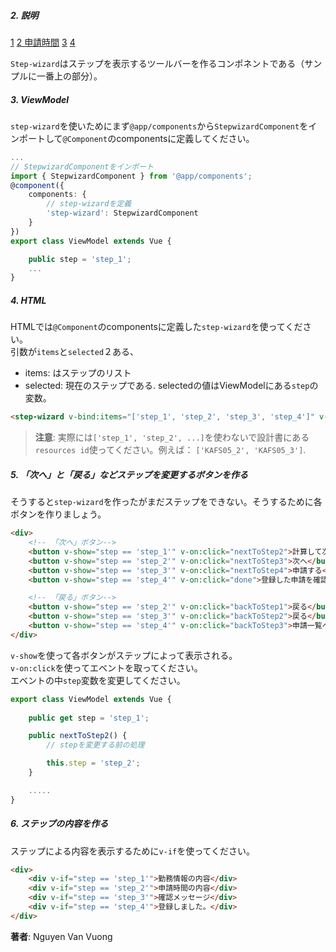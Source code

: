 ##### 2. 説明

<nav class="nav nav-pills nav-step-wizard nav-justified">
    <a href="javascript:void(0)" class="nav-item nav-link disabled">1</a>
    <a href="javascript:void(0)" class="nav-item nav-link disabled active"><span>2</span> <span>申請時間</span></a>
    <a href="javascript:void(0)" class="nav-item nav-link disabled">3</a>
    <a href="javascript:void(0)" class="nav-item nav-link disabled">4</a>
</nav>

`Step-wizard`はステップを表示するツールバーを作るコンポネントである（サンプルに一番上の部分）。
##### 3. ViewModel
`step-wizard`を使いためにまず`@app/components`から`StepwizardComponent`をインポートして`@Component`のcomponentsに定義してください。

```typescript
...
// StepwizardComponentをインポート 
import { StepwizardComponent } from '@app/components';
@component({
    components: {
        // step-wizardを定義
        'step-wizard': StepwizardComponent
    }
})
export class ViewModel extends Vue {

    public step = 'step_1';
    ...
}
```

##### 4. HTML
HTMLでは`@Component`のcomponentsに定義した`step-wizard`を使ってください。  
引数が`items`と`selected`２ある、
- items: はステップのリスト
- selected: 現在のステップである. selectedの値はViewModelにある`step`の変数。

```html
<step-wizard v-bind:items="['step_1', 'step_2', 'step_3', 'step_4']" v-bind:selected="step" />
```
 >**注意**: 実際には`['step_1', 'step_2', ...]`を使わないで設計書にある`resources id`使ってください。例えば： `['KAFS05_2', 'KAFS05_3']`.

##### 5. 「次へ」と「戻る」などステップを変更するボタンを作る
そうすると`step-wizard`を作ったがまだステップをできない。そうするために各ボタンを作りましょう。

```html
<div>
    <!-- 「次へ」ボタン-->
    <button v-show="step == 'step_1'" v-on:click="nextToStep2">計算して次へ</button>
    <button v-show="step == 'step_2'" v-on:click="nextToStep3">次へ</button>
    <button v-show="step == 'step_3'" v-on:click="nextToStep4">申請する</button>
    <button v-show="step == 'step_4'" v-on:click="done">登録した申請を確認する</button>

    <!-- 「戻る」ボタン-->
    <button v-show="step == 'step_2'" v-on:click="backToStep1">戻る</button>
    <button v-show="step == 'step_3'" v-on:click="backToStep2">戻る</button>
    <button v-show="step == 'step_4'" v-on:click="backToStep3">申請一覧へ</button>
</div>
```
`v-show`を使って各ボタンがステップによって表示される。  
`v-on:click`を使ってエベントを取ってください。  
エベントの中`step`変数を変更してください。

```typescript
export class ViewModel extends Vue {
    
    public get step = 'step_1';

    public nextToStep2() {
        // stepを変更する前の処理

        this.step = 'step_2';
    }

    .....
}
```

##### 6. ステップの内容を作る
ステップによる内容を表示するために`v-if`を使ってください。
```html
<div>
    <div v-if="step == 'step_1'">勤務情報の内容</div>
    <div v-if="step == 'step_2'">申請時間の内容</div>
    <div v-if="step == 'step_3'">確認メッセージ</div>
    <div v-if="step == 'step_4'">登録しました。</div>
</div>
```



**著者**: Nguyen Van Vuong